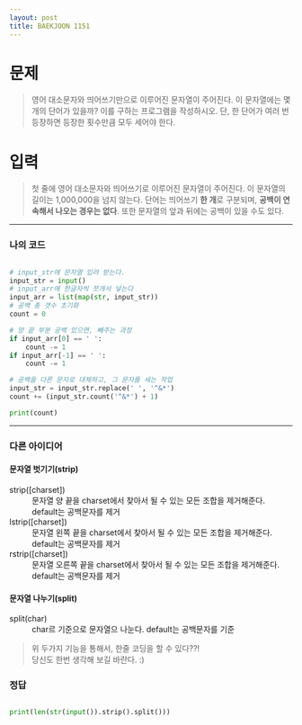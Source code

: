 ```yaml
---
layout: post
title: BAEKJOON 1151
---
```


# 문제
> 영어 대소문자와 띄어쓰기만으로 이루어진 문자열이 주어진다. 이 문자열에는 몇 개의 단어가 있을까? 이를 구하는 프로그램을 작성하시오. 단, 한 단어가 여러 번 등장하면 등장한 횟수만큼 모두 세어야 한다.

# 입력
> 첫 줄에 영어 대소문자와 띄어쓰기로 이루어진 문자열이 주어진다. 이 문자열의 길이는 1,000,000을 넘지 않는다. 단어는 띄어쓰기 **한 개**로 구분되며, **공백이 연속해서 나오는 경우는 없다**. 또한 문자열의 앞과 뒤에는 공백이 있을 수도 있다.

-----
### 나의 코드

~~~python

# input_str에 문자열 입려 받는다.
input_str = input()
# input_arr에 한글자씩 쪼개서 넣는다
input_arr = list(map(str, input_str))
# 공백 총 갯수 초기화
count = 0

# 양 끝 부분 공백 있으면, 빼주는 과정
if input_arr[0] == ' ':
    count -= 1
if input_arr[-1] == ' ':
    count -= 1

# 공백을 다른 문자로 대체하고, 그 문자를 세는 작업
input_str = input_str.replace(' ', '^&*')
count += (input_str.count('^&*') + 1)

print(count)

~~~

-----
### 다른 아이디어

#### 문자열 벗기기(strip)
<dl>
        <dt>strip([charset])</dt>
        <dd>문자열 양 끝을 charset에서 찾아서 될 수 있는 모든 조합을 제거해준다. default는 공백문자를 제거</dd>
        <dt>lstrip([charset])</dt>
        <dd>문자열 왼쪽 끝을 charset에서 찾아서 될 수 있는 모든 조합을 제거해준다. default는 공백문자를 제거</dd>
        <dt>rstrip([charset])</dt>
        <dd>문자열 오른쪽 끝을 charset에서 찾아서 될 수 있는 모든 조합을 제거해준다. default는 공백문자를 제거</dd>
</dl>

#### 문자열 나누기(split)
   <dl>
        <dt>split(char)</dt>
        <dd>char르 기준으로 문자열으 나눈다. default는 공백문자를 기준</dd>
   </dl>

> 위 두가지 기능을 통해서, 한줄 코딩을 할 수 있다??!  
당신도 한번 생각해 보길 바란다. :)
  
  


















  
### 정답
~~~python

print(len(str(input()).strip().split()))

~~~



